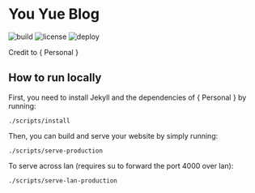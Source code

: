 # You Yue Blog
![build](https://img.shields.io/badge/build-success-green.svg)
![license](https://img.shields.io/badge/license-MIT-blue.svg?link=https://github.com/dono-app/ios/blob/master/LICENSE)
![deploy](https://img.shields.io/badge/deploy-success-green.svg)

Credit to { Personal }

## How to run locally

First, you need to install Jekyll and the dependencies of { Personal } by running:

```shell
./scripts/install
```

Then, you can build and serve your website by simply running:

```shell
./scripts/serve-production
```

To serve across lan (requires su to forward the port 4000 over lan):

```shell
./scripts/serve-lan-production
```
